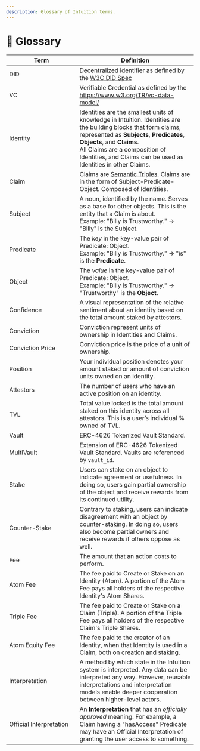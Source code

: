 ```yaml
---
description: Glossary of Intuition terms.
---
```


# 📖 Glossary

<table><thead><tr><th width="173">Term</th><th>Definition</th></tr></thead><tbody><tr><td>DID</td><td>Decentralized identifier as defined by the <a href="https://www.w3.org/TR/did-core/">W3C DID Spec</a></td></tr><tr><td>VC</td><td>Verifiable Credential as defined by the <a href="https://www.w3.org/TR/vc-data-model/">https://www.w3.org/TR/vc-data-model/</a></td></tr><tr><td>Identity</td><td>Identities are the smallest units of knowledge in Intuition. Identities are the building blocks that form claims, represented as <strong>Subjects</strong>, <strong>Predicates</strong>, <strong>Objects</strong>, and <strong>Claims</strong>.<br>All Claims are a composition of Identities, and Claims can be used as Identities in other Claims.</td></tr><tr><td>Claim</td><td>Claims are <a href="https://en.wikipedia.org/wiki/Semantic_triple">Semantic Triples</a>. Claims are in the form of Subject-Predicate-Object. Composed of Identities.</td></tr><tr><td>Subject</td><td> A noun, identified by the name. Serves as a base for other objects. This is the entity that a Claim is about. <br>Example: "Billy is Trustworthy." -> "Billy" is the Subject.</td></tr><tr><td>Predicate</td><td>The <em>key</em> in the key-value pair of Predicate: Object. <br>Example: "Billy is Trustworthy." -> "is" is the <strong>Predicate</strong>.</td></tr><tr><td>Object</td><td>The <em>value</em> in the key-value pair of Predicate: Object. <br>Example: "Billy is Trustworthy." -> "Trustworthy" is the <strong>Object</strong>.</td></tr><tr><td>Confidence</td><td>A visual representation of the relative sentiment about an identity based on the total amount staked by attestors.</td></tr><tr><td>Conviction</td><td>Conviction represent units of ownership in Identities and Claims.</td></tr><tr><td>Conviction Price</td><td>Conviction price is the price of a unit of ownership.</td></tr><tr><td>Position</td><td>Your individual position denotes your amount staked or amount of conviction units owned on an identity.</td></tr><tr><td>Attestors</td><td>The number of users who have an active position on an identity.</td></tr><tr><td>TVL</td><td>Total value locked is the total amount staked on this identity across all attestors. This is a user’s individual % owned of TVL.</td></tr><tr><td>Vault</td><td>ERC-4626 Tokenized Vault Standard.</td></tr><tr><td>MultiVault</td><td>Extension of ERC-4626 Tokenized Vault Standard. Vaults are referenced by <code>vault_id</code>.</td></tr><tr><td>Stake</td><td>Users can stake on an object to indicate agreement or usefulness. In doing so, users gain partial ownership of the object and receive rewards from its continued utility.</td></tr><tr><td>Counter-Stake</td><td>Contrary to staking, users can indicate disagreement with an object by counter-staking. In doing so, users also become partial owners and receive rewards if others oppose as well.</td></tr><tr><td>Fee</td><td>The amount that an action costs to perform.</td></tr><tr><td>Atom Fee</td><td>The fee paid to Create or Stake on an Identity (Atom). A portion of the Atom Fee pays all holders of the respective Identity's Atom Shares.</td></tr><tr><td>Triple Fee</td><td>The fee paid to Create or Stake on a Claim (Triple). A portion of the Triple Fee pays all holders of the respective Claim's Triple Shares.</td></tr><tr><td>Atom Equity Fee</td><td>The fee paid to the creator of an Identity, when that Identity is used in a Claim, both on creation and staking.</td></tr><tr><td>Interpretation</td><td>A method by which state in the Intuition system is interpreted. Any data can be interpreted any way. However, reusable interpretations and interpretation models enable deeper cooperation between higher-level actors.</td></tr><tr><td>Official Interpretation</td><td>An <strong>Interpretation</strong> that has an <em>officially approved</em> meaning. For example, a Claim having a "hasAccess" Predicate may have an Official Interpretation of granting the user access to something.</td></tr></tbody></table>

